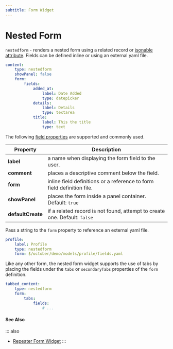 ```yaml
---
subtitle: Form Widget
---
```

# Nested Form

`nestedform` - renders a nested form using a related record or [jsonable attribute](../../extend/system/models.md). Fields can be defined inline or using an external yaml file.

```yaml
content:
    type: nestedform
    showPanel: false
    form:
        fields:
            added_at:
                label: Date Added
                type: datepicker
            details:
                label: Details
                type: textarea
            title:
                label: This the title
                type: text
```

The following [field properties](../form-fields.md) are supported and commonly used.

Property | Description
------------- | -------------
**label** | a name when displaying the form field to the user.
**comment** | places a descriptive comment below the field.
**form** | inline field definitions or a reference to form field definition file.
**showPanel** | places the form inside a panel container. Default: `true`
**defaultCreate** | if a related record is not found, attempt to create one. Default: `false`

Pass a string to the `form` property to reference an external yaml file.

```yaml
profile:
    label: Profile
    type: nestedform
    form: $/october/demo/models/profile/fields.yaml
```

Like any other form, the nested form widget supports the use of tabs by placing the fields under the `tabs` or `secondaryTabs` properties of the `form` definition.

```yaml
tabbed_content:
    type: nestedform
    form:
        tabs:
            fields:
                # ...
```

#### See Also

::: also
* [Repeater Form Widget](./widget-repeater.md)
:::
